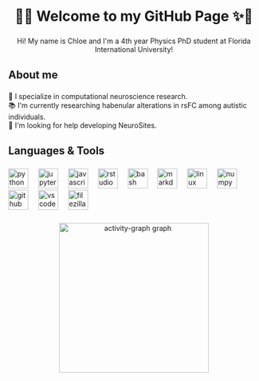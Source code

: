 <h1 align="center">🌸✨ Welcome to my GitHub Page ✨🌸</h1>

###

<p align="center">Hi! My name is Chloe and I'm a 4th year Physics PhD student at Florida International University!</p>

###

<h2 align="left">About me</h2>

###

<p align="left">
  🧠 I specialize in computational neuroscience research.<br>
  📚 I'm currently researching habenular alterations in rsFC among autistic individuals.<br>
  🤝 I'm looking for help developing NeuroSites.
</p>

###

<h2 align="left">Languages & Tools</h2>

###

<div align="left">
  <img src="https://cdn.jsdelivr.net/gh/devicons/devicon/icons/python/python-original-wordmark.svg" height="40" alt="python logo"  />
  <img width="12" />
  <img src="https://cdn.jsdelivr.net/gh/devicons/devicon/icons/jupyter/jupyter-plain-wordmark.svg" height="40" alt="jupyter logo"  />
  <img width="12" />
  <img src="https://cdn.jsdelivr.net/gh/devicons/devicon/icons/javascript/javascript-plain.svg" height="40" alt="javascript logo"  />
  <img width="12" />
  <img src="https://cdn.jsdelivr.net/gh/devicons/devicon/icons/rstudio/rstudio-original.svg" height="40" alt="rstudio logo"  />
  <img width="12" />
  <img src="https://cdn.jsdelivr.net/gh/devicons/devicon/icons/bash/bash-original.svg" height="40" alt="bash logo"  />
  <img width="12" />
  <img src="https://cdn.jsdelivr.net/gh/devicons/devicon/icons/markdown/markdown-original.svg" height="40" alt="markdown logo"  />
  <img width="12" />
  <img src="https://cdn.jsdelivr.net/gh/devicons/devicon/icons/linux/linux-original.svg" height="40" alt="linux logo"  />
  <img width="12" />
  <img src="https://cdn.jsdelivr.net/gh/devicons/devicon/icons/numpy/numpy-original-wordmark.svg" height="40" alt="numpy logo"  />
  <img width="12" />
  <img src="https://cdn.jsdelivr.net/gh/devicons/devicon/icons/github/github-original.svg" height="40" alt="github logo"  />
  <img width="12" />
  <img src="https://cdn.jsdelivr.net/gh/devicons/devicon/icons/vscode/vscode-original-wordmark.svg" height="40" alt="vscode logo"  />
  <img width="12" />
  <img src="https://cdn.jsdelivr.net/gh/devicons/devicon/icons/filezilla/filezilla-plain-wordmark.svg" height="40" alt="filezilla logo"  />
</div>

###

<div align="center">
  <img src="https://github-readme-activity-graph.vercel.app/graph?username=chlohamp&radius=16&theme=minimal&area=true&order=5&line=e6a3a4&point=b15c56&bg_color=fdf5f6&hide_border=true" height="300" alt="activity-graph graph"  />
</div>

###
